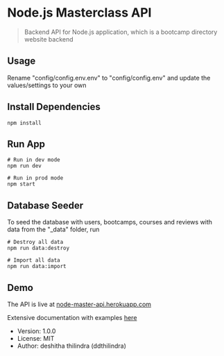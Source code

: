 # Node.js Masterclass API 

> Backend API for Node.js application, which is a bootcamp directory website backend

## Usage

Rename "config/config.env.env" to "config/config.env" and update the values/settings to your own

## Install Dependencies

```
npm install
```

## Run App

```
# Run in dev mode
npm run dev

# Run in prod mode
npm start
```

## Database Seeder

To seed the database with users, bootcamps, courses and reviews with data from the "\_data" folder, run

```
# Destroy all data
npm run data:destroy

# Import all data
npm run data:import
```

## Demo

The API is live at [node-master-api.herokuapp.com](https://node-master-api.herokuapp.com/)

Extensive documentation with examples [here](https://documenter.getpostman.com/view/15328209/2s8ZDcxJgt)

- Version: 1.0.0
- License: MIT
- Author: deshitha thilindra (ddthilindra)
